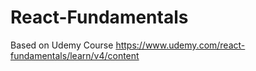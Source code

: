 # React-Fundamentals
Based on Udemy Course https://www.udemy.com/react-fundamentals/learn/v4/content
